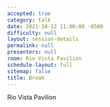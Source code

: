 ```yaml
---
accepted: true
category: talk
date: 2021-10-12 11:00:00 -0500
difficulty: null
layout: session-details
permalink: null
presenters: null
room: Rio Vista Pavilion
schedule-layout: full
sitemap: false
title: Break
---
```


Rio Vista Pavilion
